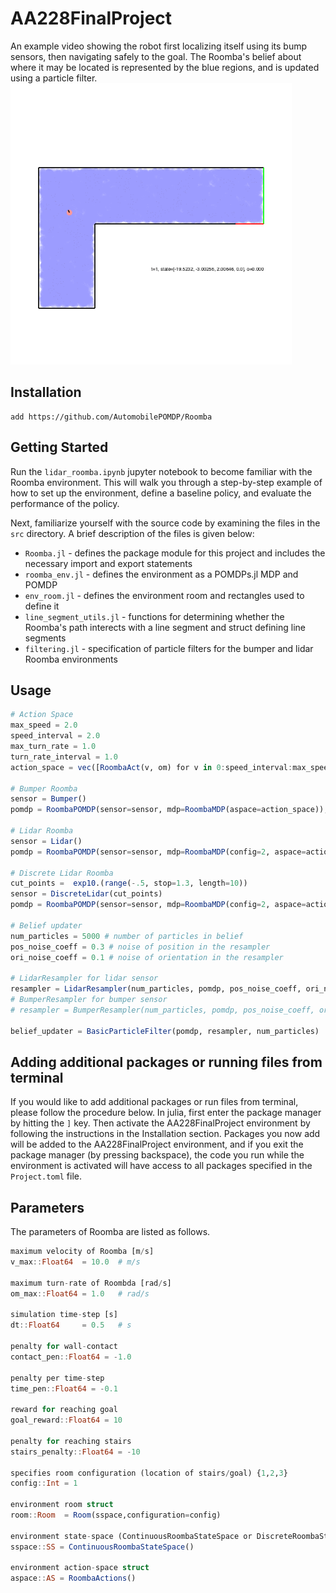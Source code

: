 # AA228FinalProject
An example video showing the robot first localizing itself using its bump sensors, then navigating safely to the goal. The Roomba's belief about where it may be located is represented by the blue regions, and is updated using a particle filter.
<img src="demo.gif" width="450">

## Installation
```
add https://github.com/AutomobilePOMDP/Roomba
```

## Getting Started
Run the ```lidar_roomba.ipynb``` jupyter notebook to become familiar with the Roomba environment. This will walk you through a step-by-step example of how to set up the environment, define a baseline policy, and evaluate the performance of the policy.

Next, familiarize yourself with the source code by examining the files in the ```src``` directory. A brief description of the files is given below:
* ```Roomba.jl``` - defines the package module for this project and includes the necessary import and export statements
* ```roomba_env.jl``` - defines the environment as a POMDPs.jl MDP and POMDP
* ```env_room.jl``` - defines the environment room and rectangles used to define it
* ```line_segment_utils.jl``` - functions for determining whether the Roomba's path interects with a line segment and struct defining line segments
* ```filtering.jl``` - specification of particle filters for the bumper and lidar Roomba environments

## Usage
```julia
# Action Space
max_speed = 2.0
speed_interval = 2.0
max_turn_rate = 1.0
turn_rate_interval = 1.0
action_space = vec([RoombaAct(v, om) for v in 0:speed_interval:max_speed, om in -max_turn_rate:turn_rate_interval:max_turn_rate])

# Bumper Roomba
sensor = Bumper()
pomdp = RoombaPOMDP(sensor=sensor, mdp=RoombaMDP(aspace=action_space));

# Lidar Roomba
sensor = Lidar()
pomdp = RoombaPOMDP(sensor=sensor, mdp=RoombaMDP(config=2, aspace=action_space))

# Discrete Lidar Roomba
cut_points =  exp10.(range(-.5, stop=1.3, length=10))
sensor = DiscreteLidar(cut_points)
pomdp = RoombaPOMDP(sensor=sensor, mdp=RoombaMDP(config=2, aspace=action_space))

# Belief updater
num_particles = 5000 # number of particles in belief
pos_noise_coeff = 0.3 # noise of position in the resampler
ori_noise_coeff = 0.1 # noise of orientation in the resampler

# LidarResampler for lidar sensor
resampler = LidarResampler(num_particles, pomdp, pos_noise_coeff, ori_noise_coeff)
# BumperResampler for bumper sensor
# resampler = BumperResampler(num_particles, pomdp, pos_noise_coeff, ori_noise_coeff)

belief_updater = BasicParticleFilter(pomdp, resampler, num_particles)
```

## Adding additional packages or running files from terminal
If you would like to add additional packages or run files from terminal, please follow the procedure below.
In julia, first enter the package manager by hitting the ```]``` key. Then activate the AA228FinalProject environment by following the instructions in the Installation section. Packages you now add will be added to the AA228FinalProject environment, and if you exit the package manager (by pressing backspace), the code you run while the environment is activated will have access to all packages specified in the ```Project.toml``` file.

## Parameters
The parameters of Roomba are listed as follows.
```julia
maximum velocity of Roomba [m/s]
v_max::Float64  = 10.0  # m/s

maximum turn-rate of Roombda [rad/s]
om_max::Float64 = 1.0   # rad/s

simulation time-step [s]
dt::Float64     = 0.5   # s

penalty for wall-contact
contact_pen::Float64 = -1.0 

penalty per time-step
time_pen::Float64 = -0.1

reward for reaching goal
goal_reward::Float64 = 10

penalty for reaching stairs
stairs_penalty::Float64 = -10

specifies room configuration (location of stairs/goal) {1,2,3}
config::Int = 1

environment room struct
room::Room  = Room(sspace,configuration=config)

environment state-space (ContinuousRoombaStateSpace or DiscreteRoombaStateSpace)
sspace::SS = ContinuousRoombaStateSpace()

environment action-space struct
aspace::AS = RoombaActions()
```
